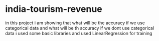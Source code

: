 # india-tourism-revenue
in this project i am showing that what will be the accuracy if we use categorical data and what will be th accuracy
if we dont use categorical data 
i used some basic libraries and used LinearRegression for training
